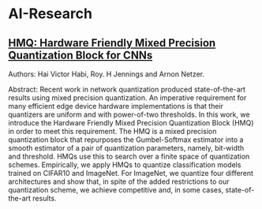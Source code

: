 # AI-Research
## [HMQ: Hardware Friendly Mixed Precision Quantization Block for CNNs](./HMQ/readme.md)
Authors: Hai Victor Habi, Roy. H Jennings and Arnon Netzer.
 
Abstract: Recent work in network quantization produced state-of-the-art results using mixed precision quantization.
An imperative requirement for many efficient edge device hardware implementations is that their quantizers are uniform and with power-of-two thresholds.
In this work, we introduce the Hardware Friendly Mixed Precision Quantization Block (HMQ) in order to meet this requirement.
The HMQ is a mixed precision quantization block that repurposes the Gumbel-Softmax estimator into a smooth estimator of a pair of quantization parameters, namely, bit-width and threshold.
HMQs use this to search over a finite space of quantization schemes.
Empirically, we apply HMQs to quantize classification models trained on CIFAR10 and ImageNet. 
For ImageNet, we quantize four different architectures and show that, in spite of the added restrictions to our quantization scheme, we achieve competitive and, in some cases, state-of-the-art results.
